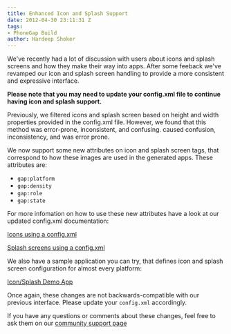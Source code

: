 ```yaml
---
title: Enhanced Icon and Splash Support
date: 2012-04-30 23:11:31 Z
tags:
- PhoneGap Build
author: Hardeep Shoker
---
```


We've recently had a lot of discussion with users about icons and splash screens
and how they make their way into apps. After some feeback we've revamped our
icon and splash screen handling to provide a more consistent and expressive
interface.

__Please note that you may need to update your config.xml file to continue having
icon and splash support.__

<!-- end-slug -->

Previously, we filtered icons and splash screen based on height and width
properties provided in the config.xml file. However, we found that this method
was error-prone, inconsistent, and confusing.
caused confusion, inconsistency, and was error prone.

We now support some new attributes on icon and splash screen tags, that
correspond to how these images are used in the generated apps. These attributes
are:

* `gap:platform`
* `gap:density`
* `gap:role`
* `gap:state`

For more infomation on how to use these new attributes have a look at our
updated config.xml documentation:

[Icons using a config.xml](https://build.phonegap.com/docs/config-xml#icons)

[Splash screens using a config.xml](https://build.phonegap.com/docs/config-xml#splashes)

We also have a sample application you can try, that defines icon and splash
screen configuration for almost every platform:

[Icon/Splash Demo App](https://github.com/hardeep/pgbuild-app)

Once again, these changes are not backwards-compatible with our previous
interface. Please update your `config.xml` accordingly.

If you have any questions or comments about these changes, feel free to ask
them on our [community support page](http://community.phonegap.com/nitobi)
